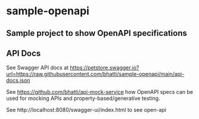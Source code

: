# sample-openapi

## Sample project to show OpenAPI specifications

## API Docs
See Swagger API docs at https://petstore.swagger.io?url=https://raw.githubusercontent.com/bhatti/sample-openapi/main/api-docs.json

See https://github.com/bhatti/api-mock-service how OpenAPI specs can be used for mocking APIs and property-based/generative testing.

See http://localhost:8080/swagger-ui/index.html to see open-api
